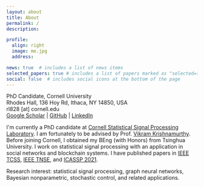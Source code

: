 ```yaml
---
layout: about
title: About
permalink: /
description: 

profile:
  align: right
  image: me.jpg
  address: 

news: true  # includes a list of news items
selected_papers: true # includes a list of papers marked as "selected={true}"
social: false  # includes social icons at the bottom of the page
---
```


PhD Candidate, Cornell University<br>
Rhodes Hall, 136 Hoy Rd, Ithaca, NY 14850, USA<br>
rl828 [at] cornell.edu<br>
[Google Scholar](https://scholar.google.com/citations?user=WVSzkQEAAAAJ&hl=en) | [GitHub](https://github.com/luo-lorry) | [LinkedIn](https://www.linkedin.com/in/rui-luo-lorry/)

I'm currently a PhD candidate at [Cornell Statistical Signal Processing Laboratory](https://sites.coecis.cornell.edu/ssplab/). I am fortunately to be advised by Prof. [Vikram Krishnamurthy](https://vikram.ece.cornell.edu/). Before joining Cornell, I obtained my BEng (with Honors) from Tsinghua University. I work on statistical signal processing with an application in social networks and blockchain systems. I have published papers in [IEEE TCSS](https://ieeexplore.ieee.org/xpl/RecentIssue.jsp?punumber=6570650), [IEEE TNSE](https://ieeexplore.ieee.org/xpl/RecentIssue.jsp?punumber=6488902), and [ICASSP 2021](https://www.2021.ieeeicassp.org/2021.ieeeicassp.org/index.html). 

Research interest: statistical signal processing, graph neural networks, Bayesian nonparametric, stochastic control, and related applications.

<!---## Highlights--->

